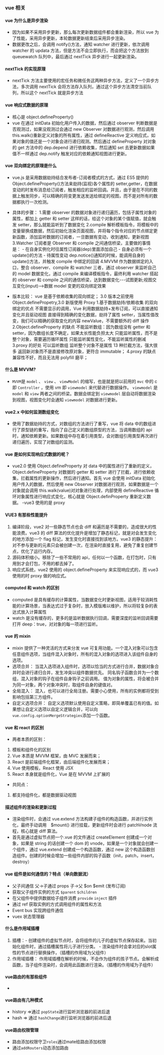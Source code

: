 ### vue 相关

#### vue 为什么是异步渲染

- 因为如果不采用异步更新，那么每次更新数据组件都会重新渲染，所以 vue 为了性能，采用异步更新，本轮数据更新结束后采用异步渲染。
- 数据更改之后，会调用 notify()方法，通知 watcher 进行更新，依次调用 watcher 的 updata 方法，但是方法不会立即执行，而会把这个方法放到 queuewatch 队列中，最后通过 nextTick 异步进行一起更新渲染。

#### nextTick 的实现原理

- nextTick 方法主要使用的宏任务和微任务这两种异步方法，定义了一个异步方法，多次调用 nextTick 会将方法存入队列，通过这个异步方法清空当前队列，所以这个 nextTick 就是异步方法

#### vue 响应式数据的原理

- 核心是 object.defineProperty()
- vue 在通过 initData 初始化用户传入的数据，然后通过 observer 判断数据是否观测过，如果没观测过会通过 new Observer 对数据进行观测，然后调用 this.walk()重新定义对象的所有属性，通过 defineReactive 定义响应式，如果对象的值还是一个对象会进行递归观测。然后通过 defineProperty 对对象的 get 方法中的 dep.depend 进行依赖收集，然后通知 set 去更新数据如果值不一样通过 dep.notify 触发对应的依赖通知视图进行更新。

#### vue 双向绑定的原理是什么

- vue.js 是采用数据劫持结合发布者-订阅者模式的方式，通过 ES5 提供的 Object.defineProperty()方法来劫持(监视)各个属性的 setter,getter，在数据变动的时发布消息给订阅者，触发相应的监听回调。并且，由于是在不同的数据上触发同步，可以精确的将变更发送发送给绑定的视图，而不是对所有的数据都执行一次检测。

- 具体的步骤： 1.需要 observer 的数据对象进行递归遍历，包括子属性对象的属性，都加上 getter 和 setter 这样的话，给这个对象的某个值赋值，就会触发 setter，那么就能监听到了数据变化
  2.compile 解析模板指令，将模板中的变量替换成数据，然后初始化渲染页面视图，并将每个指令对应的节点绑定更新函数，添加监听数据的订阅者，一旦数据有变动，收到通知，更新视图
  3.Watcher 订阅者是 Observer 和 compile 之间通信桥梁，主要做的事情是： - 在自身实例化时往属性订阅器(dep)里面添加自己 - 自身必须有一个 update()的方法 - 待属性变动 dep.notice()通知的时候，能调用自身的 update()方法，并触发 compile 中绑定的回调
  4.MVVM 作为数据绑定的入口，整合 observer、compile 和 watcher 三者，通过 observer 来监听自己的 model 数据变化，通过 compile 来编译模板指令，最终利用 watcher 搭起的 observer 和 compile 之间的通信桥梁，达到数据变化---试图更新;视图交互变化(input)-->数据 model 变更的双向绑定效果
- 版本比较： vue 是基于依赖收集的双向绑定； 3.0 版本之前使用 Object.definePropetry,3.0 新版使用 Proxy 1.基于数据劫持/依赖收集 的双向绑定的优点
  不需要显示的调用，Vue 利用数据劫持+发布订阅，可以直接通知变化并且驱动视图
  直接得到精确的变化数据，劫持了属性 setter，当属性值改变，我们可以精确的获取变化的内容 newValue，不需要额外的 diff 操作
  2.Object.defineProperty 的缺点
  不能监听数组：因为数组没有 getter 和 setter，因为数组长度不确定，如果太长性能负担太大
  只能监听属性，而不是整个对象，需要遍历循环属性
  只能监听属性变化，不能监听属性的删减
  3.proxy 的好处
  可以监听数组
  监听整个对象不是属性
  13 种拦截方法，强大很多
  返回新对象而不是直接修改原对象，更符合 immutable；
  4.proxy 的缺点
  兼容性不好，而且无法用 polyfill 磨平；

#### 什么是 MVVM?

- `MVVM`是 `model` 、 `view` 、 `viewModel` 的缩写，也是就是把以前用的 `mvc` 中的 c 即 `Controller` ，使用 vm 即 `viewmodel` 来代替进行数据操作。 `viewmodel` 是 `model` 和 `view` 两者之间的桥梁。数据会绑定到 `viewmodel` 层自动将数据渲染到视图，视图变化时会通知 `viewmodel` 对数据进行更新。

#### vue2.x 中如何监测数组变化

- 使用了数据劫持的方式，对数组的方法进行了重写，vue 将 data 中的数组进行了原型链的重写，指向了自己定义的数组原型的方法，当调用数组的 api 时，通知依赖更新。如果数组中存在着引用类型，会对数组引用类型再次进行递归遍历，实现了对数组的监测。

#### vue 是如何实现响应式数据的呢？

- vue2.0 使用 Object.defineProperty 对 data 中的属性进行了重新的定义， Object.defineProperty 对数据的 getter 和 setter 进行了拦截，进行依赖收集，拦截属性的更新操作，然后进行通知。首先 vue 会使用 initData 初始化用户传入的数据，然后使用 new Observer 对数据进行观测，如果数据是一个对象就会调用 this.walk(value)对对象进行处理，内部使用 defineReactive 循环对象属性进行响应式变化，核心就是 Object.definProperty 重新定义数据。
  -vue3 使用的是 proxy

#### VUE3 有那些性能提升

1. 编译阶段，vue2 对一些静态节点也会 diff 和遍历是不需要的，造成很大的性能浪费。vue3 的 diff 算法的优化提升是增加了静态标记，就是对会发生变化的地方添加一个 flag 标记，发生变化时直接找到该地方。vue3 的静态提升：对不参与更新的元素只会被创建一次，在渲染时直接复用，避免了重复创建节点，优化了运行内存。
2. 源码体积缩小。移除了一些不常用的 api，任何以一个函数，在打包时，只有用到才会打包，不用的都去掉了。
3. 响应式系统，vue2 使用的 object.defineProperty 来实现响应式的，而 vue3 使用的时 proxy 做的响应式。

#### computed 和 watch 的区别

- computed 是具有缓存的计算属性，当数据变化时更新视图，适用于较消耗性能的计算场景，当表达式过于复杂时，放入模版难以维护，所以将较复杂的表达式放入计算属性
- watch 是没有缓存的，更多的是监听数据执行回调，需要深度的监听回调需要打开 deep：true，对对象的每一项进行监听。

#### vue 的 mixin

- mixin 提供了一种灵活的方式来分发 vue 可复用功能。一个混入对象可以包含任意组件选项，当组件混入对象时，所有的混入对象的选项进入该组件自身的选项。
- 选项合并：
  当混入选项进入组件时，选项以恰当的方式进行合并，数据对象合并时会进行递归合并，发生冲突以组件数据优先。
  同名钩子函数合并为一个数组，混入对象的钩子在组件自身钩子之前调用。
  值为对象的属性，将会被合并为同一对象，两个对象冲突时，取组件自身的键值对。
- 全局混入：
  混入，也可以进行全局注册。需要小心使用，所有的实例都将受到影响包括第三方组件。
- 自定义选项合并：
  自定义选项默认使用自定义策略，即简单覆盖已有的值。如果想让自定义选项以自定义逻辑合并，可以向`vue.config.optionMergeStrategies`添加一个函数。

#### vue 和 react 的区别

- 两者本质的区别：

1. 模板和组件化的区别
2. Vue 本质是 MVVM 框架，由 MVC 发展而来；
3. React 是前端组件化框架，由后端组件化发展而来；
4. Vue 使用模板，React 使用 JSX
5. React 本身就是组件化，Vue 是在 MVVM 上扩展的

- 共同点：

1. 都支持组件化，都是数据驱动视图

#### 描述组件的渲染和更新过程

- 渲染组件时，会通过 vue.extend 方法构建子组件的构造函数，并进行实例化，最终手动调用　$mount() 进行挂载，更新组件时会进行 patchVnode 流程，核心就是 diff 算法。
- 首先是通过虚拟节点把一个.vue 的文件通过 createElement 创建成一个对象，如果是 string 的话创建一个 dom 的 vnode，如果是一个对象就会创建一个组件，通过 vue.extend 创建成一个构造函数，通过 new 这个构造函数创造组件。创建的时候会增加一些组件内部的钩子函数（init，patch，insert，destroy）

#### vue 组件是如何通信的？特点（单向数据流）

- 父子间通信 父->子通过 props 子->父 $on $emit (发布订阅)
- 获取父子组件实例的方式 `$parent` `$children`
- 在父组件中提供数据给子组件消费 `provide` `inject` 插件
- 通过 ref 获取实例的方式调用组件的属性和方法
- Event bus 实现跨组件通信
- vuex 状态管理器

#### 什么是作用域插槽
1. 插槽：- 创建组件的虚拟节点时，会将组件的儿子的虚拟节点保存起来。当初始化组件时，通过插槽属性将儿子进行分类。
        - 渲染组件时会拿对应的slot属性的节点进行替换操作，（插槽的作用域为父组件）
2. 作用域插槽： 作用域插槽在解析的时候，不会作为组件的孩子节点。会解析成函数，当子组件渲染时，会调用此函数进行渲染。（插槽的作用域为子组件）

#### vue路由的有那些组件
- <router-link> <router-view> <keep-alive>

#### vue路由有几种模式
- history =>通过 `popState`进行监听浏览器的前进后退
- hash => 通过 `hashChange`进行监听浏览器的前进后退

#### vue路由权限管理
- 路由添加权限守卫`roles`通过mate给路由添加权限
- 通过`addRouters`动态添加路由